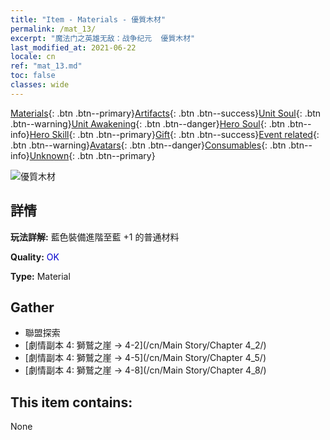 ```yaml
---
title: "Item - Materials - 優質木材"
permalink: /mat_13/
excerpt: "魔法门之英雄无敌：战争纪元  優質木材"
last_modified_at: 2021-06-22
locale: cn
ref: "mat_13.md"
toc: false
classes: wide
---
```

 [Materials](/ItemsCN/){: .btn .btn--primary}[Artifacts](/ItemsCN/Artifacts/){: .btn .btn--success}[Unit Soul](/ItemsCN/UnitSoul/){: .btn .btn--warning}[Unit Awakening](/ItemsCN/UnitAwakening/){: .btn .btn--danger}[Hero Soul](/ItemsCN/HeroSoul/){: .btn .btn--info}[Hero Skill](/ItemsCN/HeroSkill/){: .btn .btn--primary}[Gift](/ItemsCN/Gift/){: .btn .btn--success}[Event related](/ItemsCN/Events/){: .btn .btn--warning}[Avatars](/ItemsCN/Avatars/){: .btn .btn--danger}[Consumables](/ItemsCN/Consumables/){: .btn .btn--info}[Unknown](/ItemsCN/Unknown/){: .btn .btn--primary}

 ![優質木材](/images/t/i_cailiao_mucai1.png)

## 詳情
 **玩法詳解:** 藍色裝備進階至藍 +1 的普通材料

 **Quality:** <span style="color: #0000CD">OK</span>

 **Type:** Material

## Gather

*    聯盟探索 
*    [劇情副本 4: 獅鷲之崖 -> 4-2](/cn/Main Story/Chapter 4_2/) 
*    [劇情副本 4: 獅鷲之崖 -> 4-5](/cn/Main Story/Chapter 4_5/) 
*    [劇情副本 4: 獅鷲之崖 -> 4-8](/cn/Main Story/Chapter 4_8/) 

## This item contains:

  None

